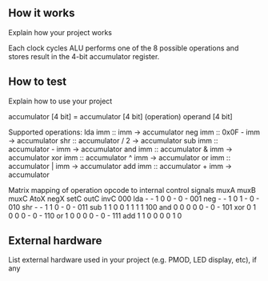 <!---

This file is used to generate your project datasheet. Please fill in the information below and delete any unused
sections.

You can also include images in this folder and reference them in the markdown. Each image must be less than
512 kb in size, and the combined size of all images must be less than 1 MB.
-->

## How it works

Explain how your project works

Each clock cycles ALU performs one of the 8 possible operations and stores result in the 4-bit accumulator register.

## How to test

Explain how to use your project

accumulator [4 bit] = accumulator [4 bit] (operation) operand [4 bit]

  Supported operations:
  lda imm   ::  imm -> accumulator
  neg imm   ::  0x0F - imm -> accumulator
  shr       ::  accumulator / 2 -> accumulator
  sub imm   ::  accumulator - imm -> accumulator
  and imm   ::  accumulator & imm -> accumulator
  xor imm   ::  accumulator ^ imm -> accumulator
  or  imm   ::  accumulator | imm -> accumulator
  add imm   ::  accumulator + imm -> accumulator

  Matrix mapping of operation opcode to internal control signals
           muxA muxB muxC AtoX negX setC outC invC
  000 lda   -    -    1    0    0    -    0    -
  001 neg   -    -    1    0    1    -    0    -
  010 shr   -    -    1    1    0    -    0    -
  011 sub   1    1    0    0    1    1    1    1
  100 and   0    0    0    0    0    -    0    -
  101 xor   0    1    0    0    0    -    0    -
  110 or    1    0    0    0    0    -    0    -
  111 add   1    1    0    0    0    0    1    0

## External hardware

List external hardware used in your project (e.g. PMOD, LED display, etc), if any
